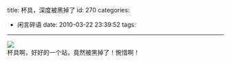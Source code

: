 title: 杯具，深度被黑掉了
id: 270
categories:
  - 闲言碎语
date: 2010-03-22 23:39:52
tags:
---

![](http://m1.img.libdd.com/farm4/2012/0822/14/1642657C40DE79CD5E458FFC244A1D377B49528D7D8E_500_153.jpg)</img>
</br>杯具啊，好好的一个站，竟然被黑掉了！惋惜啊！